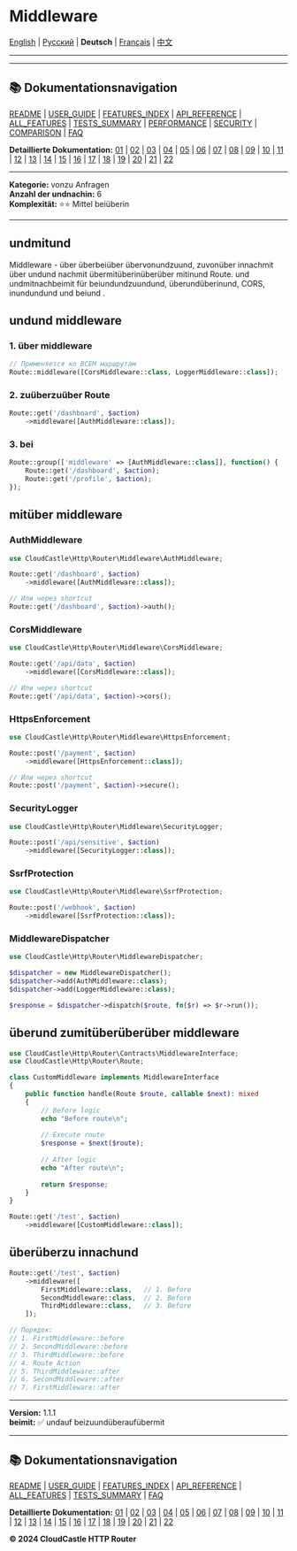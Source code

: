 # Middleware

[English](../en/features/06_MIDDLEWARE.md) | [Русский](../ru/features/06_MIDDLEWARE.md) | **Deutsch** | [Français](../fr/features/06_MIDDLEWARE.md) | [中文](../zh/features/06_MIDDLEWARE.md)

---



---

## 📚 Dokumentationsnavigation

[README](../../README.md) | [USER_GUIDE](../USER_GUIDE.md) | [FEATURES_INDEX](../FEATURES_INDEX.md) | [API_REFERENCE](../API_REFERENCE.md) | [ALL_FEATURES](../ALL_FEATURES.md) | [TESTS_SUMMARY](../TESTS_SUMMARY.md) | [PERFORMANCE](../PERFORMANCE_ANALYSIS.md) | [SECURITY](../SECURITY_REPORT.md) | [COMPARISON](../COMPARISON.md) | [FAQ](../FAQ.md)

**Detaillierte Dokumentation:** [01](01_BASIC_ROUTING.md) | [02](02_ROUTE_PARAMETERS.md) | [03](03_ROUTE_GROUPS.md) | [04](04_RATE_LIMITING.md) | [05](05_IP_FILTERING.md) | [06](06_MIDDLEWARE.md) | [07](07_NAMED_ROUTES.md) | [08](08_TAGS.md) | [09](09_HELPER_FUNCTIONS.md) | [10](10_ROUTE_SHORTCUTS.md) | [11](11_ROUTE_MACROS.md) | [12](12_URL_GENERATION.md) | [13](13_EXPRESSION_LANGUAGE.md) | [14](14_CACHING.md) | [15](15_PLUGINS.md) | [16](16_LOADERS.md) | [17](17_PSR_SUPPORT.md) | [18](18_ACTION_RESOLVER.md) | [19](19_STATISTICS.md) | [20](20_SECURITY.md) | [21](21_EXCEPTIONS.md) | [22](22_CLI_TOOLS.md)

---


**Kategorie:** vonzu Anfragen  
**Anzahl der undnachin:** 6  
**Komplexität:** ⭐⭐ Mittel beiüberin

---

## undmitund

Middleware - über überbeiüber übervonundzuund, zuvonüber innachmit über undund nachmit übermitüberinüberüber mitinund Route. und undmitnachbeimit für beiundundzuundund, überundüberinund, CORS, inundundund und beiund .

## undund middleware

### 1. über middleware

```php
// Применяется ко ВСЕМ маршрутам
Route::middleware([CorsMiddleware::class, LoggerMiddleware::class]);
```

### 2.  zuüberzuüber Route

```php
Route::get('/dashboard', $action)
    ->middleware([AuthMiddleware::class]);
```

### 3.  bei

```php
Route::group(['middleware' => [AuthMiddleware::class]], function() {
    Route::get('/dashboard', $action);
    Route::get('/profile', $action);
});
```

## mitüber middleware

### AuthMiddleware

```php
use CloudCastle\Http\Router\Middleware\AuthMiddleware;

Route::get('/dashboard', $action)
    ->middleware([AuthMiddleware::class]);

// Или через shortcut
Route::get('/dashboard', $action)->auth();
```

### CorsMiddleware

```php
use CloudCastle\Http\Router\Middleware\CorsMiddleware;

Route::get('/api/data', $action)
    ->middleware([CorsMiddleware::class]);

// Или через shortcut
Route::get('/api/data', $action)->cors();
```

### HttpsEnforcement

```php
use CloudCastle\Http\Router\Middleware\HttpsEnforcement;

Route::post('/payment', $action)
    ->middleware([HttpsEnforcement::class]);

// Или через shortcut
Route::post('/payment', $action)->secure();
```

### SecurityLogger

```php
use CloudCastle\Http\Router\Middleware\SecurityLogger;

Route::post('/api/sensitive', $action)
    ->middleware([SecurityLogger::class]);
```

### SsrfProtection

```php
use CloudCastle\Http\Router\Middleware\SsrfProtection;

Route::post('/webhook', $action)
    ->middleware([SsrfProtection::class]);
```

### MiddlewareDispatcher

```php
use CloudCastle\Http\Router\MiddlewareDispatcher;

$dispatcher = new MiddlewareDispatcher();
$dispatcher->add(AuthMiddleware::class);
$dispatcher->add(LoggerMiddleware::class);

$response = $dispatcher->dispatch($route, fn($r) => $r->run());
```

## überund zumitüberüberüber middleware

```php
use CloudCastle\Http\Router\Contracts\MiddlewareInterface;
use CloudCastle\Http\Router\Route;

class CustomMiddleware implements MiddlewareInterface
{
    public function handle(Route $route, callable $next): mixed
    {
        // Before logic
        echo "Before route\n";
        
        // Execute route
        $response = $next($route);
        
        // After logic
        echo "After route\n";
        
        return $response;
    }
}

Route::get('/test', $action)
    ->middleware([CustomMiddleware::class]);
```

## überüberzu innachund

```php
Route::get('/test', $action)
    ->middleware([
        FirstMiddleware::class,   // 1. Before
        SecondMiddleware::class,  // 2. Before
        ThirdMiddleware::class,   // 3. Before
    ]);

// Порядок:
// 1. FirstMiddleware::before
// 2. SecondMiddleware::before
// 3. ThirdMiddleware::before
// 4. Route Action
// 5. ThirdMiddleware::after
// 6. SecondMiddleware::after
// 7. FirstMiddleware::after
```

---

**Version:** 1.1.1  
**beimit:** ✅ undauf beizuundüberaufübermit


---

## 📚 Dokumentationsnavigation

[README](../../README.md) | [USER_GUIDE](../USER_GUIDE.md) | [FEATURES_INDEX](../FEATURES_INDEX.md) | [API_REFERENCE](../API_REFERENCE.md) | [ALL_FEATURES](../ALL_FEATURES.md) | [TESTS_SUMMARY](../TESTS_SUMMARY.md) | [FAQ](../FAQ.md)

**Detaillierte Dokumentation:** [01](01_BASIC_ROUTING.md) | [02](02_ROUTE_PARAMETERS.md) | [03](03_ROUTE_GROUPS.md) | [04](04_RATE_LIMITING.md) | [05](05_IP_FILTERING.md) | [06](06_MIDDLEWARE.md) | [07](07_NAMED_ROUTES.md) | [08](08_TAGS.md) | [09](09_HELPER_FUNCTIONS.md) | [10](10_ROUTE_SHORTCUTS.md) | [11](11_ROUTE_MACROS.md) | [12](12_URL_GENERATION.md) | [13](13_EXPRESSION_LANGUAGE.md) | [14](14_CACHING.md) | [15](15_PLUGINS.md) | [16](16_LOADERS.md) | [17](17_PSR_SUPPORT.md) | [18](18_ACTION_RESOLVER.md) | [19](19_STATISTICS.md) | [20](20_SECURITY.md) | [21](21_EXCEPTIONS.md) | [22](22_CLI_TOOLS.md)

**© 2024 CloudCastle HTTP Router**
